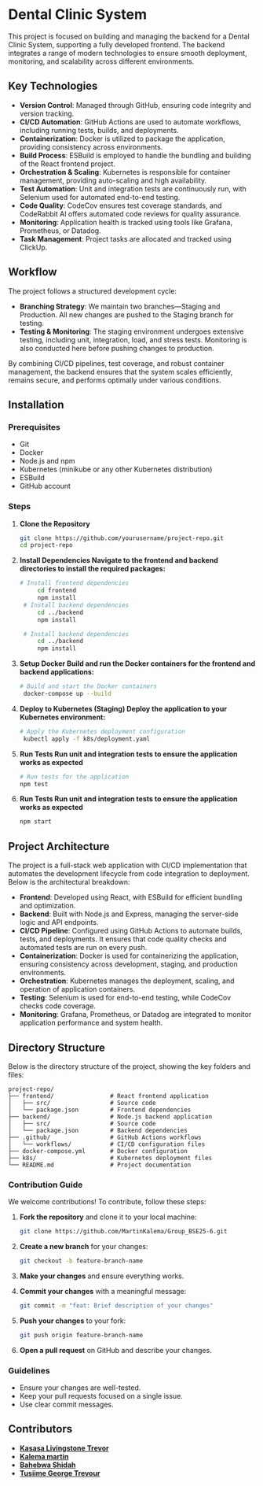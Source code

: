 # Dental Clinic System 

This project is focused on building and managing the backend for a Dental Clinic System, supporting a fully developed frontend. The backend integrates a range of modern technologies to ensure smooth deployment, monitoring, and scalability across different environments.


## Key Technologies

- **Version Control**: Managed through GitHub, ensuring code integrity and version tracking.
- **CI/CD Automation**: GitHub Actions are used to automate workflows, including running tests, builds, and deployments.
- **Containerization**: Docker is utilized to package the application, providing consistency across environments.
- **Build Process**: ESBuild is employed to handle the bundling and building of the React frontend project.
- **Orchestration & Scaling**: Kubernetes is responsible for container management, providing auto-scaling and high availability.
- **Test Automation**: Unit and integration tests are continuously run, with Selenium used for automated end-to-end testing.
- **Code Quality**: CodeCov ensures test coverage standards, and CodeRabbit AI offers automated code reviews for quality assurance.
- **Monitoring**: Application health is tracked using tools like Grafana, Prometheus, or Datadog.
- **Task Management**: Project tasks are allocated and tracked using ClickUp.

## Workflow

The project follows a structured development cycle:
- **Branching Strategy**: We maintain two branches—Staging and Production. All new changes are pushed to the Staging branch for testing.
- **Testing & Monitoring**: The staging environment undergoes extensive testing, including unit, integration, load, and stress tests. Monitoring is also conducted here before pushing changes to production.

By combining CI/CD pipelines, test coverage, and robust container management, the backend ensures that the system scales efficiently, remains secure, and performs optimally under various conditions.


## Installation

### Prerequisites
- Git
- Docker
- Node.js and npm
- Kubernetes (minikube or any other Kubernetes distribution)
- ESBuild
- GitHub account

### Steps
1. **Clone the Repository**
   ```bash
   git clone https://github.com/yourusername/project-repo.git
   cd project-repo

2. **Install Dependencies Navigate to the frontend and backend directories to install the required packages:**
   ```bash
   # Install frontend dependencies
        cd frontend
        npm install
    # Install backend dependencies
        cd ../backend
        npm install

    # Install backend dependencies
        cd ../backend
        npm install


3. **Setup Docker Build and run the Docker containers for the frontend and backend applications:**
   ```bash
   # Build and start the Docker containers
    docker-compose up --build

4. **Deploy to Kubernetes (Staging) Deploy the application to your Kubernetes environment:**
   ```bash
   # Apply the Kubernetes deployment configuration
    kubectl apply -f k8s/deployment.yaml

5. **Run Tests Run unit and integration tests to ensure the application works as expected**
   ```bash
   # Run tests for the application
   npm test

6. **Run Tests Run unit and integration tests to ensure the application works as expected**
   ```bash
   npm start


## Project Architecture

The project is a full-stack web application with CI/CD implementation that automates the development lifecycle from code integration to deployment. Below is the architectural breakdown:

- **Frontend**: Developed using React, with ESBuild for efficient bundling and optimization.
- **Backend**: Built with Node.js and Express, managing the server-side logic and API endpoints.
- **CI/CD Pipeline**: Configured using GitHub Actions to automate builds, tests, and deployments. It ensures that code quality checks and automated tests are run on every push.
- **Containerization**: Docker is used for containerizing the application, ensuring consistency across development, staging, and production environments.
- **Orchestration**: Kubernetes manages the deployment, scaling, and operation of application containers.
- **Testing**: Selenium is used for end-to-end testing, while CodeCov checks code coverage.
- **Monitoring**: Grafana, Prometheus, or Datadog are integrated to monitor application performance and system health.


## Directory Structure

Below is the directory structure of the project, showing the key folders and files:

```plaintext
project-repo/
├── frontend/                # React frontend application
│   ├── src/                 # Source code
│   └── package.json         # Frontend dependencies
├── backend/                 # Node.js backend application
│   ├── src/                 # Source code
│   └── package.json         # Backend dependencies
├── .github/                 # GitHub Actions workflows
│   └── workflows/           # CI/CD configuration files
├── docker-compose.yml       # Docker configuration
├── k8s/                     # Kubernetes deployment files
└── README.md                # Project documentation
```


###  Contribution Guide
We welcome contributions! To contribute, follow these steps:

1. **Fork the repository** and clone it to your local machine:
   ```bash
   git clone https://github.com/MartinKalema/Group_BSE25-6.git
   ```

2. **Create a new branch** for your changes:
   ```bash
   git checkout -b feature-branch-name
   ```

3. **Make your changes** and ensure everything works.

4. **Commit your changes** with a meaningful message:
   ```bash
   git commit -m "feat: Brief description of your changes"
   ```

5. **Push your changes** to your fork:
   ```bash
   git push origin feature-branch-name
   ```

6. **Open a pull request** on GitHub and describe your changes.

### Guidelines
- Ensure your changes are well-tested.
- Keep your pull requests focused on a single issue.
- Use clear commit messages.

## Contributors

- **[Kasasa Livingstone Trevor](https://github.com/kasasa22)**
- **[Kalema martin](https://github.com/MartinKalema)**
- **[Bahebwa Shidah](https://github.com/bahebwashidah)**
- **[Tusiime George Trevour](https://github.com/tusiimegeorge)**
